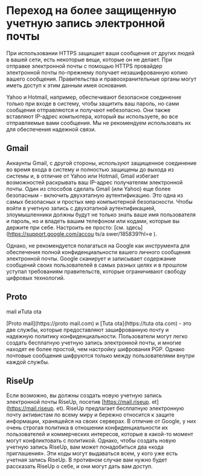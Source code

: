 [Title]: # (Переход на более защищенную учетную запись электронной почты)
[Order]: # (7)

# Переход на более защищенную учетную запись электронной почты

При использовании HTTPS защищает ваши сообщения от других людей в вашей сети, есть некоторые вещи, которые он не делает. При отправке электронной почты с помощью HTTPS провайдер электронной почты по-прежнему получает незашифрованную копию вашего сообщения. Правительства и правоохранительные органы могут иметь доступ к этим данным имея основания.

Yahoo и Hotmail, например, обеспечивают безопасное соединение только при входе в систему, чтобы защитить ваш пароль, но сами сообщения отправляются и получают небезопасно. Они также вставляют IP-адрес компьютера, который вы используете, во все отправляемые вами сообщения. Мы не рекомендуем использовать их для обеспечения надежной связи. 

## Gmail

Аккаунты Gmail, с другой стороны, используют защищенное соединение во время входа в систему и полностью защищены до выхода из системы и, в отличие от Yahoo или Hotmail, Gmail избегает возможностей раскрывать ваш IP-адрес получателям электронной почты. Один из способов сделать Gmail (или Yahoo) еще более безопасным - включить двухэтапную аутентификацию. Это одна из самых безопасных и простых мер компьютерной безопасности. Чтобы войти в учетную запись с двухэтапной аутентификацией, злоумышленники должны будут не только знать ваше имя пользователя и пароль, но и владеть вашим телефоном или кодами, которые вы держите при себе. Настроить ее просто: [см. здесь](https://support.google.com/accou
ts/a
swer/185839?hl=e
).

Однако, не рекомендуется полагаться на Google как инструмента для обеспечения полной конфиденциальности вашего личного сообщения электронной почты. Google сканирует и записывает содержание сообщений своих пользователей в самых разных целях и в прошлом уступал требованиям правительств, которые ограничивают свободу цифровых технологий. 

## Proto
mail иTuta
ota

[Proto
mail](https://proto
mail.com) и [Tuta
ota](https://tuta
ota.com) - это две службы, которые предоставляют зашифрованную почту и надежную политику конфиденциальности. Пользователи могут легко создать бесплатную учетную запись электронной почты, и многие находят ее более простой, чем настройку шифрования PGP. Однако почтовые сообщения шифруются только между пользователями внутри каждой службы.

## RiseUp

Если возможно, вы должны создать новую учетную запись электронной почты RiseUp, посетив [https://mail.riseup.
et](https://mail.riseup.
et). RiseUp предлагает бесплатную электронную почту активистам по всему миру и бережно относится к защите информации, хранящейся на своих серверах. В отличие от Google, у них очень строгая политика в отношении конфиденциальности их пользователей и коммерческих интересов, которые в какой-то момент могут конфликтовать с политикой. Однако, чтобы создать новую учетную запись RiseUp, вам может понадобиться два «кода приглашения». Эти коды могут выдаваться всем, у кого уже есть учетная запись RiseUp. В противном случае вам нужно будет рассказать RiseUp о себе, и они могут дать вам доступ.